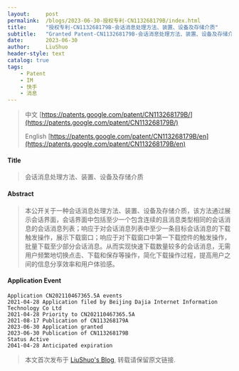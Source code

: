 ```yaml
---
layout:     post
permalink:  /blogs/2023-06-30-授权专利-CN113268179B/index.html
title:      "授权专利-CN113268179B-会话消息处理方法、装置、设备及存储介质"
subtitle:   "Granted Patent-CN113268179B-会话消息处理方法、装置、设备及存储介质"
date:       2023-06-30
author:     LiuShuo
header-style: text
catalog: true
tags:
    - Patent
    - IM
    - 快手
    - 消息
---
```

> 中文 [https://patents.google.com/patent/CN113268179B/](https://patents.google.com/patent/CN113268179B/)
>
> English [https://patents.google.com/patent/CN113268179B/en](https://patents.google.com/patent/CN113268179B/en)

#### Title
> 会话消息处理方法、装置、设备及存储介质











#### Abstract
> 本公开关于一种会话消息处理方法、装置、设备及存储介质，该方法通过展示会话界面，会话界面中包括至少一个包含连续的且消息类型相同的会话消息的会话消息列表；响应于对会话消息列表中至少一条目标会话消息的下载触发操作，展示下载窗口；响应于对下载窗口中第一下载控件的触发操作，批量下载至少部分会话消息。从而实现快速下载数量较多的会话消息，无需用户频繁地切换点击、下载和保存等操作，简化下载操作过程，提高用户之间的信息分享效率和用户体验感。








#### Application Event
```
Application CN202110467365.5A events 
2021-04-28 Application filed by Beijing Dajia Internet Information Technology Co Ltd
2021-04-28 Priority to CN202110467365.5A
2021-08-17 Publication of CN113268179A
2023-06-30 Application granted
2023-06-30 Publication of CN113268179B
Status Active
2041-04-28 Anticipated expiration
```
> 本文首次发布于 [LiuShuo's Blog](https://liushuo.me), 
转载请保留原文链接.
